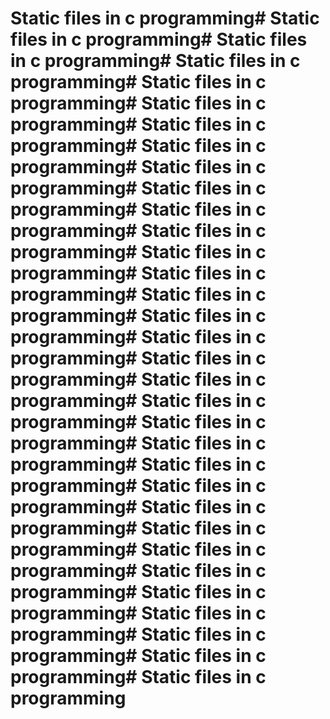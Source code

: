 # Static files in c programming# Static files in c programming# Static files in c programming# Static files in c programming# Static files in c programming# Static files in c programming# Static files in c programming# Static files in c programming# Static files in c programming# Static files in c programming# Static files in c programming# Static files in c programming# Static files in c programming# Static files in c programming# Static files in c programming# Static files in c programming# Static files in c programming# Static files in c programming# Static files in c programming# Static files in c programming# Static files in c programming# Static files in c programming# Static files in c programming# Static files in c programming# Static files in c programming# Static files in c programming# Static files in c programming# Static files in c programming# Static files in c programming# Static files in c programming# Static files in c programming# Static files in c programming# Static files in c programming
